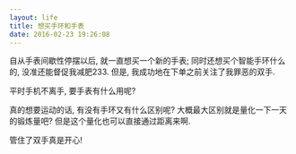 ```yaml
---
layout: life
title: 想买手环和手表
date: 2016-02-23 19:26:08
---
```


自从手表间歇性停摆以后, 就一直想买一个新的手表; 同时还想买个智能手环什么的, 没准还能督促我减肥233. 但是, 我成功地在下单之前关注了我罪恶的双手.

平时手机不离手, 要手表有什么用呢?

真的想要运动的话, 有没有手环又有什么区别呢? 大概最大区别就是量化一下一天的锻炼量吧? 但是这个量化也可以直接通过距离来啊.

管住了双手真是开心!

